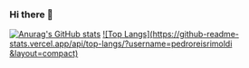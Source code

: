 ### Hi there 👋




[![Anurag's GitHub stats](https://github-readme-stats.vercel.app/api?username=pedroreisrimoldi)](https://github.com/anuraghazra/github-readme-stats)
[![Top Langs](https://github-readme-stats.vercel.app/api/top-langs/?username=pedroreisrimoldi &layout=compact)](https://github.com/anuraghazra/github-readme-stats)

